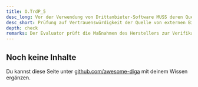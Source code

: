 ```yaml
---
title: O.TrdP_5
desc_long: Vor der Verwendung von Drittanbieter-Software MUSS deren Quelle auf Vertrauenswürdigkeit geprüft werden.
desc_short: Prüfung auf Vertrauenswürdigkeit der Quelle von externen Bibliotheken und Frameworks.
depth: check
remarks: Der Evaluator prüft die Maßnahmen des Herstellers zur Verifikation der Vertrauenswürdigkeit von Drittanbietern.
---
```


## Noch keine Inhalte

Du kannst diese Seite unter [github.com/awesome-diga](https://github.com/awesome-diga/tr-faq) mit deinem Wissen ergänzen.
